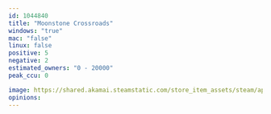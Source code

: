 ```yaml
---
id: 1044840
title: "Moonstone Crossroads"
windows: "true"
mac: "false"
linux: false
positive: 5
negative: 2
estimated_owners: "0 - 20000"
peak_ccu: 0

image: https://shared.akamai.steamstatic.com/store_item_assets/steam/apps/1044840/header.jpg?t=1614460765
opinions:
---
```

